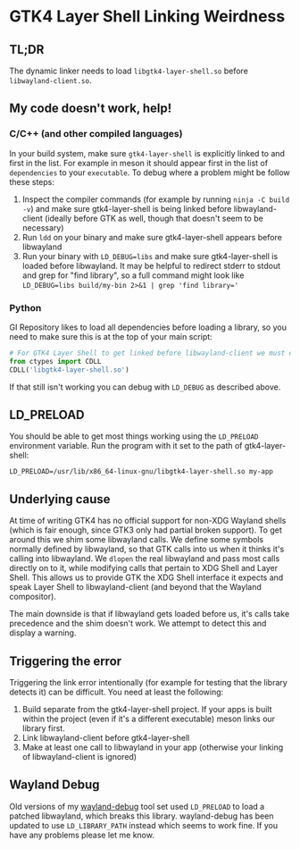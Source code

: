 # GTK4 Layer Shell Linking Weirdness

## TL;DR
The dynamic linker needs to load `libgtk4-layer-shell.so` before `libwayland-client.so`.

## My code doesn't work, help!
### C/C++ (and other compiled languages)
In your build system, make sure `gtk4-layer-shell` is explicitly linked to and first in the list. For example in meson it should appear first in the list of `dependencies` to your `executable`. To debug where a problem might be follow these steps:
1. Inspect the compiler commands (for example by running `ninja -C build -v`) and make sure gtk4-layer-shell is being linked before libwayland-client (ideally before GTK as well, though that doesn't seem to be necessary)
2. Run `ldd` on your binary and make sure gtk4-layer-shell appears before libwayland
3. Run your binary with `LD_DEBUG=libs` and make sure gtk4-layer-shell is loaded before libwayland. It may be helpful to redirect stderr to stdout and grep for "find library", so a full command might look like `LD_DEBUG=libs build/my-bin 2>&1 | grep 'find library='`

### Python
GI Repository likes to load all dependencies before loading a library, so you need to make sure this is at the top of your main script:
```python
# For GTK4 Layer Shell to get linked before libwayland-client we must explicitly load it before importing with gi
from ctypes import CDLL
CDLL('libgtk4-layer-shell.so')
```
If that still isn't working you can debug with `LD_DEBUG` as described above.

## LD_PRELOAD
You should be able to get most things working using the `LD_PRELOAD` environment variable. Run the program with it set to the path of gtk4-layer-shell:
```
LD_PRELOAD=/usr/lib/x86_64-linux-gnu/libgtk4-layer-shell.so my-app
```

## Underlying cause
At time of writing GTK4 has no official support for non-XDG Wayland shells (which is fair enough, since GTK3 only had partial broken support). To get around this we shim some libwayland calls. We define some symbols normally defined by libwayland, so that GTK calls into us when it thinks it's calling into libwayland. We `dlopen` the real libwayland and pass most calls directly on to it, while modifying calls that pertain to XDG Shell and Layer Shell. This allows us to provide GTK the XDG Shell interface it expects and speak Layer Shell to libwayland-client (and beyond that the Wayland compositor).

The main downside is that if libwayland gets loaded before us, it's calls take precedence and the shim doesn't work. We attempt to detect this and display a warning.

## Triggering the error
Triggering the link error intentionally (for example for testing that the library detects it) can be difficult. You need at least the following:
1. Build separate from the gtk4-layer-shell project. If your apps is built within the project (even if it's a different executable) meson links our library first.
2. Link libwayland-client before gtk4-layer-shell
3. Make at least one call to libwayland in your app (otherwise your linking of libwayland-client is ignored)

## Wayland Debug
Old versions of my [wayland-debug](https://github.com/wmww/wayland-debug) tool set used `LD_PRELOAD` to load a patched libwayland, which breaks this library. wayland-debug has been updated to use `LD_LIBRARY_PATH` instead which seems to work fine. If you have any problems please let me know.
